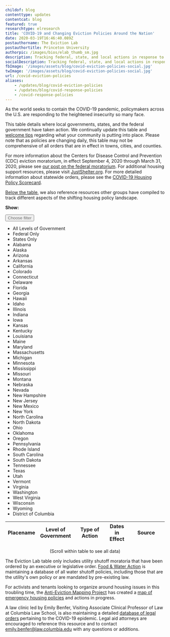 ```yaml
---
childof: blog
contenttype: updates
contentcat: blog
featured: true
researchtype: elresearch
title: 'COVID-19 and Changing Eviction Policies Around the Nation'
date: 2020-03-19T16:46:40.089Z
postauthorname: The Eviction Lab
postauthortitle: Princeton University
authorpic: /images/bios/elab_thumb_sm.jpg
description: Tracking federal, state, and local actions in response to the pandemic.
socialDescription: Tracking federal, state, and local actions in response to the pandemic.  
fbImage: '/images/assets/blog/covid-eviction-policies-social.jpg'
twImage: '/images/assets/blog/covid-eviction-policies-social.jpg'
url: /covid-eviction-policies
aliases:
    - /updates/blog/covid-eviction-policies
    - /updates/blog/covid-response-policies
    - /covid-response-policies
---
```


As the world seeks to contain the COVID-19 pandemic, policymakers across the U.S. are responding to the heightened insecurity so many face.

This table details where local governments, states, and the federal government have taken action. We continually update this table and <a href="https://evictionlab.org/contact/">welcome tips</a> regarding what your community is putting into place. Please note that as policies are changing daily, this table may not be comprehensive of all orders that are in effect in towns, cities, and counties. 

For more information about the Centers for Disease Control and Prevention (CDC) eviction moratorium, in effect September 4, 2020 through March 31, 2020, please see <a href="/federal-eviction-moratorium-update/">our post on the federal moratorium</a>. For additional housing support resources, please visit <a href="https://justshelter.org/" target="_blank">JustShelter.org</a>. For more detailed information about statewide orders, please see the <a href="/covid-policy-scorecard">COVID-19 Housing Policy Scorecard</a>. 

<a href="#external-links" class="smoothScroll">Below the table</a>, we also reference resources other groups have compiled to track different aspects of the shifting housing policy landscape.

<div id="covid-blog">
  <div class="covid-blog-table">
    <div class="filter-wrapper w-100 d-flex justify-content-center align-items-center">
      <div id="filter-label" class=""><p><b>Show: &nbsp;</b></p></div>
      <div id="filter_covid_table" class="dropdown filter-covid-table language-select show">
        <button class="el-select dropdown-toggle" data-toggle="dropdown" type="button" aria-haspopup="true" aria-expanded="true"><span id="selected_filter"><span style="color: #6b6b6b">Choose filter</span></span><i class="fa fa-chevron-down"></i>
        </button>
        <ul class="dropdown-menu" x-placement="bottom-start">
          <li class="dropdown menu-item">
            <a data-value="all">All Levels of Government</a>
          </li>
          <li class="dropdown menu-item">
            <a data-value="allfederal">Federal Only</a>
          </li>
          <li class="dropdown menu-item">
            <a data-value="allstate">States Only</a>
          </li>
          <li class="dropdown menu-item disabled">
            <a data-value="AL">Alabama</a>
          </li>
          <li class="dropdown menu-item disabled">
            <a data-value="AK">Alaska</a>
          </li>
          <li class="dropdown menu-item disabled">
            <a data-value="AZ">Arizona</a>
          </li>
          <li class="dropdown menu-item disabled">
            <a data-value="AR">Arkansas</a>
          </li>
          <li class="dropdown menu-item disabled">
            <a data-value="CA">California</a>
          </li>
          <li class="dropdown menu-item disabled">
            <a data-value="CO">Colorado</a>
          </li>
          <li class="dropdown menu-item disabled">
            <a data-value="CT">Connecticut</a>
          </li>
          <li class="dropdown menu-item disabled">
            <a data-value="DE">Delaware</a>
          </li>
          <li class="dropdown menu-item disabled">
            <a data-value="FL">Florida</a>
          </li>
          <li class="dropdown menu-item disabled">
            <a data-value="GA">Georgia</a>
          </li>
          <li class="dropdown menu-item disabled">
            <a data-value="HI">Hawaii</a>
          </li>
          <li class="dropdown menu-item disabled">
            <a data-value="ID">Idaho</a>
          </li>
          <li class="dropdown menu-item disabled">
            <a data-value="IL">Illinois</a>
          </li>
          <li class="dropdown menu-item disabled">
            <a data-value="IN">Indiana</a>
          </li>
          <li class="dropdown menu-item disabled">
            <a data-value="IA">Iowa</a>
          </li>
          <li class="dropdown menu-item disabled">
            <a data-value="KS">Kansas</a>
          </li>
          <li class="dropdown menu-item disabled">
            <a data-value="KY">Kentucky</a>
          </li>
          <li class="dropdown menu-item disabled">
            <a data-value="LA">Louisiana</a>
          </li>
          <li class="dropdown menu-item disabled">
            <a data-value="ME">Maine</a>
          </li>
          <li class="dropdown menu-item disabled">
            <a data-value="MD">Maryland</a>
          </li>
          <li class="dropdown menu-item disabled">
            <a data-value="MA">Massachusetts</a>
          </li>
          <li class="dropdown menu-item disabled">
            <a data-value="MI">Michigan</a>
          </li>
          <li class="dropdown menu-item disabled">
            <a data-value="MN">Minnesota</a>
          </li>
          <li class="dropdown menu-item disabled">
            <a data-value="MS">Mississippi</a>
          </li>
          <li class="dropdown menu-item disabled">
            <a data-value="MO">Missouri</a>
          </li>
          <li class="dropdown menu-item disabled">
            <a data-value="MT">Montana</a>
          </li>
          <li class="dropdown menu-item disabled">
            <a data-value="NE">Nebraska</a>
          </li>
          <li class="dropdown menu-item disabled">
            <a data-value="NV">Nevada</a>
          </li>
          <li class="dropdown menu-item disabled">
            <a data-value="NH">New Hampshire</a>
          </li>
          <li class="dropdown menu-item disabled">
            <a data-value="NJ">New Jersey</a>
          </li>
          <li class="dropdown menu-item disabled">
            <a data-value="NM">New Mexico</a>
          </li>
          <li class="dropdown menu-item disabled">
            <a data-value="NY">New York</a>
          </li>
          <li class="dropdown menu-item disabled">
            <a data-value="NC">North Carolina</a>
          </li>
          <li class="dropdown menu-item disabled">
            <a data-value="ND">North Dakota</a>
          </li>
          <li class="dropdown menu-item disabled">
            <a data-value="OH">Ohio</a>
          </li>
          <li class="dropdown menu-item disabled">
            <a data-value="OK">Oklahoma</a>
          </li>
          <li class="dropdown menu-item disabled">
            <a data-value="OR">Oregon</a>
          </li>
          <li class="dropdown menu-item disabled">
            <a data-value="PA">Pennsylvania</a>
          </li>
          <li class="dropdown menu-item disabled">
            <a data-value="RI">Rhode Island</a>
          </li>
          <li class="dropdown menu-item disabled">
            <a data-value="SC">South Carolina</a>
          </li>
          <li class="dropdown menu-item disabled">
            <a data-value="SD">South Dakota</a>
          </li>
          <li class="dropdown menu-item disabled">
            <a data-value="TN">Tennessee</a>
          </li>
          <li class="dropdown menu-item disabled">
            <a data-value="TX">Texas</a>
          </li>
          <li class="dropdown menu-item disabled">
            <a data-value="UT">Utah</a>
          </li>
          <li class="dropdown menu-item disabled">
            <a data-value="VT">Vermont</a>
          </li>
          <li class="dropdown menu-item disabled">
            <a data-value="VA">Virginia</a>
          </li>
          <li class="dropdown menu-item disabled">
            <a data-value="WA">Washington</a>
          </li>
          <li class="dropdown menu-item disabled">
            <a data-value="WV">West Virginia</a>
          </li>
          <li class="dropdown menu-item disabled">
            <a data-value="WI">Wisconsin</a>
          </li>
          <li class="dropdown menu-item disabled">
            <a data-value="WY">Wyoming</a>
          </li>
          <li class="dropdown menu-item disabled">
            <a data-value="DC">District of Columbia</a>
          </li>
        </ul>
      </div>
    </div>
    <table class="page-stats table-responsive natl-est">
      <thead>
        <tr class="">
         <th style="width:5%;">Placename</th>
         <th style="width:5%;">Level of Government</th>
         <th style="width:30%;">Type of Action</th>
         <th style="width:15%;">Dates in Effect</th>
         <th style="width:35%;">Source</th>
        </tr>
      </thead>
      <tbody>
      </tbody>
    </table>
    <p class="ital" style="text-align: center">(Scroll within table to see all data)</p>
  </div>
</div>
<div id="external-links" class="mb-3"></div> 

The Eviction Lab table only includes utility shutoff moratoria that have been ordered by an executive or legislative order. <a href="https://www.foodandwateraction.org/" target="_blank">Food & Water Action</a> is maintaining a database of all water shutoff policies, including those that are the utility's own policy or are mandated by pre-existing law. 

For activists and tenants looking to organize around housing issues in this troubling time, the <a href="https://www.antievictionmap.com/" target="_blank">Anti-Eviction Mapping Project</a> has created a <a href="https://antievictionmappingproject.github.io/covid-19-map/" target="_blank">map of emergency housing policies</a> and actions in progress. 

A law clinic led by Emily Benfer, Visiting Associate Clinical Professor of Law at Columbia Law School, is also maintaining a detailed <a href="https://docs.google.com/spreadsheets/u/1/d/e/2PACX-1vTH8dUIbfnt3X52TrY3dEHQCAm60e5nqo0Rn1rNCf15dPGeXxM9QN9UdxUfEjxwvfTKzbCbZxJMdR7X/pubhtml#" target="_blank">database of legal orders</a> pertaining to the COVID-19 epidemic. Legal aid attorneys are encouraged to reference this resource and to contact <a href="mailto:emily.benfer@law.columbia.edu">emily.benfer@law.columbia.edu</a> with any questions or additions.
